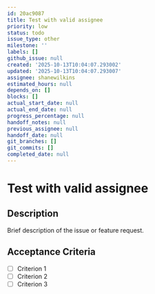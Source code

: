 ```yaml
---
id: 20ac9087
title: Test with valid assignee
priority: low
status: todo
issue_type: other
milestone: ''
labels: []
github_issue: null
created: '2025-10-13T10:04:07.293002'
updated: '2025-10-13T10:04:07.293007'
assignee: shanewilkins
estimated_hours: null
depends_on: []
blocks: []
actual_start_date: null
actual_end_date: null
progress_percentage: null
handoff_notes: null
previous_assignee: null
handoff_date: null
git_branches: []
git_commits: []
completed_date: null
---
```


# Test with valid assignee

## Description

Brief description of the issue or feature request.

## Acceptance Criteria

- [ ] Criterion 1
- [ ] Criterion 2
- [ ] Criterion 3